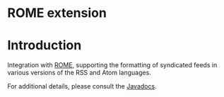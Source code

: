 ROME extension
==============

Introduction
============

Integration with
[ROME](https://rome.dev.java.net/),
supporting the formatting of syndicated feeds in various versions of the
RSS and Atom languages.

For additional details, please consult the
[Javadocs](http://www.restlet.org/documentation/2.0/jse/ext/org/restlet/ext/rome/package-summary.html).

